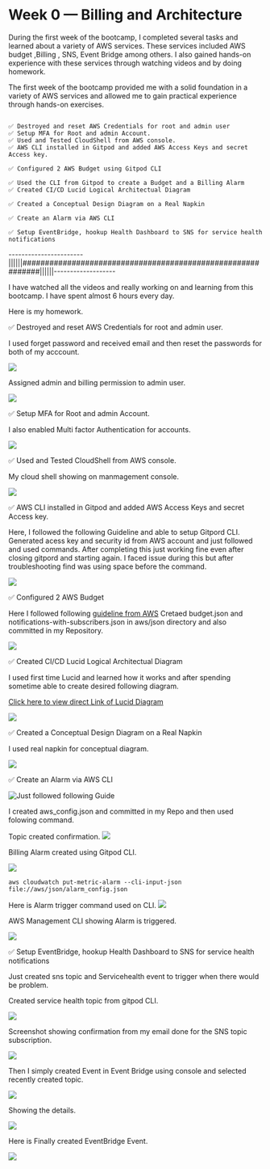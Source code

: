 # Week 0 — Billing and Architecture



During the first week of the bootcamp, I completed several tasks and learned about a variety of AWS services. These services included AWS budget ,Billing , SNS, Event Bridge among others. I also gained hands-on experience with these services through watching videos and by doing homework.

The first week of the  bootcamp provided me with a solid foundation in a variety of AWS services and allowed me to gain practical experience  through hands-on exercises.




```

✅ Destroyed and reset AWS Credentials for root and admin user 
✅ Setup MFA for Root and admin Account.
✅ Used and Tested CloudShell from AWS console.
✅ AWS CLI installed in Gitpod and added AWS Access Keys and secret Access key.

✅ Configured 2 AWS Budget using Gitpod CLI 

✅ Used the CLI from Gitpod to create a Budget and a Billing Alarm
✅ Created CI/CD Lucid Logical Architectual Diagram

✅ Created a Conceptual Design Diagram on a Real Napkin

✅ Create an Alarm via AWS CLI

✅ Setup EventBridge, hookup Health Dashboard to SNS for service health notifications
```
-----------------------||||||############################################################||||||-------------------

I have watched all the videos and really working on and learning from this bootcamp. I have spent almost 6 hours every day. 

Here is my homework.

✅ Destroyed and reset AWS Credentials for root and admin user.

I used forget password and received email and then reset the passwords for both of my acccount.


 ![](assets/Reset%20password%20.png)

 
  Assigned admin and billing permission to admin user.
  

 ![](assets/User%20permission%20attached%20.png)


✅ Setup MFA for Root and admin Account.

I also enabled Multi factor Authentication for accounts.

 ![](assets/User%20%20MFA%20enabled%20.png)




✅ Used and Tested CloudShell from AWS console.

My cloud shell showing on manmagement console.

 ![](assets/Cloud%20Shell%20.png)



✅ AWS CLI installed in Gitpod and added AWS Access Keys and secret Access key.

Here, I followed the following Guideline and able to setup Gitpord CLI. Generated acess key and security id from AWS account and just followed and used commands. After completing this just working fine even after closing gitpord and starting again. I faced issue during this but after troubleshooting find was using space before the command.  

 ![](assets/Gitpod%20CLI%20.png)




✅ Configured 2 AWS Budget

Here I followed following [guideline from AWS](https://docs.aws.amazon.com/cli/latest/reference/budgets/create-budget.html#examples)
Cretaed budget.json and notifications-with-subscribers.json in aws/json directory and also committed in my Repository.


 ![](assets/AWS%20Budget%20%20Screen%20shot.png)




✅ Created CI/CD Lucid Logical Architectual Diagram

I used first time Lucid and learned how it works and after spending sometime able to create desired following diagram.

[Click here to view direct Link of Lucid Diagram](https://lucid.app/lucidchart/e2f6c077-0638-4498-8379-7b0e02605ba9/edit?viewport_loc=131%2C-138%2C2241%2C1185%2C0_0&invitationId=inv_b1356024-5eb9-4baa-ba08-a1f422e12cb5)

![](assets/Lucid%20Logical%20Architectual%20Diagram.png)



✅ Created a Conceptual Design Diagram on a Real Napkin

I used real napkin for conceptual diagram.

![](assets/Conceptual%20Design-%20Napkin%20Diagram.png)


✅ Create an Alarm via AWS CLI

![Just followed following Guide](https://aws.amazon.com/premiumsupport/knowledge-center/cloudwatch-estimatedcharges-alarm/)

I created aws_config.json and committed in my Repo and then used folowing command.

Topic created confirmation.
![](assets/Billing%20Alarm%20Topic%20SNS.png)

Billing Alarm created using Gitpod CLI.

![](assets/Billing%20Alarm%20using%20CLI.png)


<pre><code>aws cloudwatch put-metric-alarm --cli-input-json file://aws/json/alarm_config.json
</code></pre>

Here is Alarm trigger command used on CLI.
![](assets/CLI%20command%20run%20to%20create%20watcCloud%20Alarm%20.png)

AWS Management CLI showing Alarm is triggered.

![](assets/Cloud%20Watch%20Alarm%20created-%20Evidence.png)



✅ Setup EventBridge, hookup Health Dashboard to SNS for service health notifications

Just created sns topic and Servicehealth event to trigger when there would be problem. 

Created service health topic from gitpod CLI.

![](assets/SNS%20topic%20service%20health%20using%20CLI.png)

Screenshot showing confirmation from my email done for the SNS topic subscription.

![](assets/Service%20health%20sns%20topic%20uisng%20CLI.png)

Then I simply created Event in Event Bridge using console and selected recently created topic.

![](assets/Even%20Bridge%20screenshot%201.png)

Showing the details.

![](assets/Event%20Bridge%20screnshot%202.png)


Here is Finally created EventBridge Event.

![](assets/Final%20Event%20Created.png)

